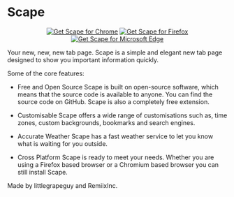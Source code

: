 # Scape
<p align="center">
  <a href="https://chrome.google.com/webstore/detail/scape/dkldckkbeofieloldnockglgblnfhinj"><img src="https://user-images.githubusercontent.com/585534/107280622-91a8ea80-6a26-11eb-8d07-77c548b28665.png" alt="Get Scape for Chrome"></a>
  <a href="https://addons.mozilla.org/en-US/firefox/addon/scapenewtab/"><img src="https://user-images.githubusercontent.com/585534/107280546-7b9b2a00-6a26-11eb-8f9f-f95932f4bfec.png" alt="Get Scape for Firefox"></a> 
  <a href="https://microsoftedge.microsoft.com/addons/detail/scape/ldbknaohjphmlhlfjdhnaiedkgfamfcj"><img src="https://user-images.githubusercontent.com/585534/107280673-a5ece780-6a26-11eb-9cc7-9fa9f9f81180.png" alt="Get Scape for Microsoft Edge"></a>
</p>

Your new, new, new tab page.
Scape is a simple and elegant new tab page designed to show you important information quickly.

Some of the core features:
- Free and Open Source
  Scape is built on open-source software, which means that the source code is available to 
  anyone. You can find the source code on GitHub. Scape is also a completely free extension.

- Customisable
  Scape offers a wide range of customisations such as, time zones, custom backgrounds, 
  bookmarks and search engines.

- Accurate Weather
  Scape has a fast weather service to let you know what is waiting for you outside.

- Cross Platform
  Scape is ready to meet your needs. Whether you are using a Firefox based browser or a 
  Chromium based browser you can still install Scape.

Made by littlegrapeguy and RemiixInc.
